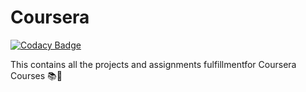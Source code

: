  # Coursera
[![Codacy Badge](https://api.codacy.com/project/badge/Grade/c724f89effe84da18a574da2ed68cd55)](https://www.codacy.com/manual/haneefnani/Coursera?utm_source=github.com&amp;utm_medium=referral&amp;utm_content=haneefnani/Coursera&amp;utm_campaign=Badge_Grade)

This contains all the projects and assignments fulfillmentfor Coursera Courses 📚📁
 
